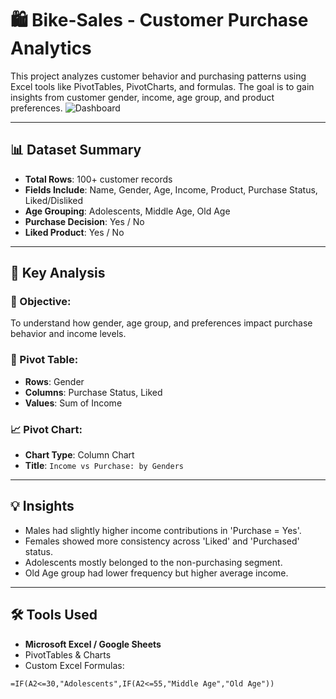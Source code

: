 # 🛍️ Bike-Sales - Customer Purchase Analytics

This project analyzes customer behavior and purchasing patterns using Excel tools like PivotTables, PivotCharts, and formulas. The goal is to gain insights from customer gender, income, age group, and product preferences.
![Dashboard](Assets/dashboard-cover.png)

---

## 📊 Dataset Summary

- **Total Rows**: 100+ customer records
- **Fields Include**: Name, Gender, Age, Income, Product, Purchase Status, Liked/Disliked
- **Age Grouping**: Adolescents, Middle Age, Old Age
- **Purchase Decision**: Yes / No
- **Liked Product**: Yes / No

---

## 🧠 Key Analysis

### 🎯 Objective:
To understand how gender, age group, and preferences impact purchase behavior and income levels.

### 📌 Pivot Table:
- **Rows**: Gender
- **Columns**: Purchase Status, Liked
- **Values**: Sum of Income

### 📈 Pivot Chart:
- **Chart Type**: Column Chart
- **Title**: `Income vs Purchase: by Genders`

---

## 💡 Insights

- Males had slightly higher income contributions in 'Purchase = Yes'.
- Females showed more consistency across 'Liked' and 'Purchased' status.
- Adolescents mostly belonged to the non-purchasing segment.
- Old Age group had lower frequency but higher average income.

---

## 🛠️ Tools Used

- **Microsoft Excel / Google Sheets**
- PivotTables & Charts
- Custom Excel Formulas:
```excel
=IF(A2<=30,"Adolescents",IF(A2<=55,"Middle Age","Old Age"))
